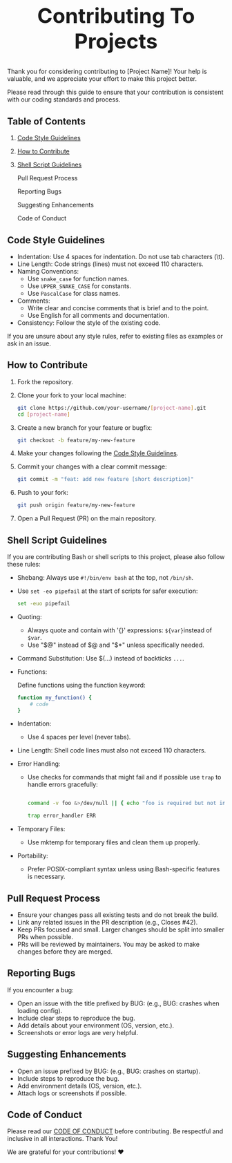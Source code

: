 <div align="center">
  <h1
    style="font-size: 3rem; font-weight: bold;"
    >
    Contributing To Projects
  </h1>
</div>

Thank you for considering contributing to [Project Name]! Your help is valuable, and we appreciate your effort to make this project better.

Please read through this guide to ensure that your contribution is consistent with our coding standards and process.

## Table of Contents

1. [Code Style Guidelines](#code-style-guidelines)
2. [How to Contribute](#how-to-contribute)
3. [Shell Script Guidelines](#shell-script-guidelines)


    Pull Request Process

    Reporting Bugs

    Suggesting Enhancements

    Code of Conduct

## Code Style Guidelines

- Indentation: Use 4 spaces for indentation. Do not use tab characters (\t).
- Line Length: Code strings (lines) must not exceed 110 characters.
- Naming Conventions:
  - Use `snake_case` for function names.
  - Use `UPPER_SNAKE_CASE` for constants.
  - Use `PascalCase` for class names.
- Comments:
  - Write clear and concise comments that is brief and to the point.
  - Use English for all comments and documentation.
- Consistency: Follow the style of the existing code.

If you are unsure about any style rules, refer to existing files as examples or ask in an issue.

## How to Contribute

1. Fork the repository.
2. Clone your fork to your local machine:

    ```bash
    git clone https://github.com/your-username/[project-name].git
    cd [project-name]
    ```

3. Create a new branch for your feature or bugfix:

    ```bash
    git checkout -b feature/my-new-feature
    ```

4. Make your changes following the [Code Style Guidelines](#code-style-guidelines).

5. Commit your changes with a clear commit message:

    ```bash
    git commit -m "feat: add new feature [short description]"
    ```

6. Push to your fork:

    ```bash
    git push origin feature/my-new-feature
    ```

7. Open a Pull Request (PR) on the main repository.

## Shell Script Guidelines

If you are contributing Bash or shell scripts to this project, please also follow these rules:

- Shebang: Always use `#!/bin/env bash` at the top, not `/bin/sh`.
- Use `set -eo pipefail` at the start of scripts for safer execution:

    ```bash
    set -euo pipefail
    ```

- Quoting:
  - Always quote and contain with '{}' expressions: `${var}`instead of `$var`.
  - Use "$@" instead of $@ and "$*" unless specifically needed.

- Command Substitution: Use $(...) instead of backticks `...`.

- Functions:

    Define functions using the function keyword:

    ```bash
    function my_function() {
        # code
    }
    ```

- Indentation:
  - Use 4 spaces per level (never tabs).

- Line Length: Shell code lines must also not exceed 110 characters.

- Error Handling:
  - Use checks for commands that might fail and if possible use `trap` to handle errors gracefully:

    ```bash

    command -v foo &>/dev/null || { echo "foo is required but not installed" >&2; exit 1; }

    trap error_handler ERR
    ```

- Temporary Files:
  - Use mktemp for temporary files and clean them up properly.

- Portability:
  - Prefer POSIX-compliant syntax unless using Bash-specific features is necessary.

## Pull Request Process

- Ensure your changes pass all existing tests and do not break the build.
- Link any related issues in the PR description (e.g., Closes #42).
- Keep PRs focused and small. Larger changes should be split into smaller PRs when possible.
- PRs will be reviewed by maintainers. You may be asked to make changes before they are merged.

## Reporting Bugs

If you encounter a bug:

- Open an issue with the title prefixed by BUG: (e.g., BUG: crashes when loading config).
- Include clear steps to reproduce the bug.
- Add details about your environment (OS, version, etc.).
- Screenshots or error logs are very helpful.

## Suggesting Enhancements

- Open an issue prefixed by BUG: (e.g., BUG: crashes on startup).
- Include steps to reproduce the bug.
- Add environment details (OS, version, etc.).
- Attach logs or screenshots if possible.

## Code of Conduct

Please read our [CODE OF CONDUCT](CODE_OF_CONDUCT.md) before contributing. Be respectful and inclusive in all interactions.
Thank You!

We are grateful for your contributions! ❤️
